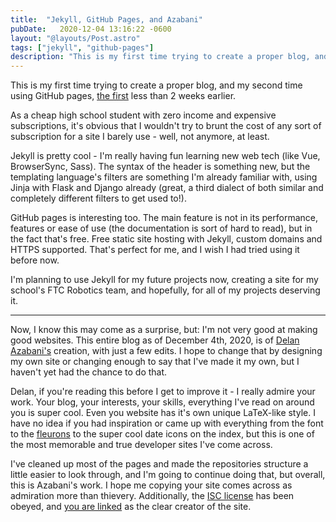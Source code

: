 ```yaml
---
title:  "Jekyll, GitHub Pages, and Azabani"
pubDate:   2020-12-04 13:16:22 -0600
layout: "@layouts/Post.astro"
tags: ["jekyll", "github-pages"]
description: "This is my first time trying to create a proper blog, and my second time using GitHub pages. How did it turn out?"
---
```


This is my first time trying to create a proper blog, and my second time using GitHub pages, [the first][github-pages-resume] less than 2 weeks earlier.

As a cheap high school student with zero income and expensive subscriptions, it's obvious that I wouldn't try to brunt
the cost of any sort of subscription for a site I <span class="nowrap">barely use - well</span>, not anymore, at least.

Jekyll is pretty cool - I'm really having fun learning new web tech (like Vue, BrowserSync, Sass). The syntax of the header is something new, but the templating language's filters are something I'm already familiar with,
using Jinja with Flask and Django already (great, a third dialect of both similar and completely different filters to get used to!).

GitHub pages is interesting too. The main feature is not in its performance, features or ease of use
(the documentation is sort of hard to read), but in the fact that's free. Free static site hosting with Jekyll,
custom domains and HTTPS supported. That's perfect for me, and I wish I had tried using it before now.

I'm planning to use Jekyll for my future projects now, creating a site for my school's FTC Robotics team, and hopefully, for all of my projects deserving it.

---

Now, I know this may come as a surprise, but: I'm not very good at making good websites. This entire blog as of December 4th, 2020, is of
[Delan Azabani's][delan-azabani] creation, with just a few edits. I hope to change that by designing my own site or changing
enough to say that I've made it my own, but I haven't yet had the chance to do that.

Delan, if you're reading this before I get to improve it - I really admire your work. Your blog, your interests, your skills,
everything I've read on around you is super cool. Even you website has it's own unique LaTeX-like style.
I have no idea if you had inspiration or came up with everything from the font to the [fleurons][fleurons] to the super cool date icons on the index,
but this is one of the most memorable and true developer sites I've come across.

I've cleaned up most of the pages and made the repositories structure a little easier to look through, and I'm going to continue doing that,
but overall, this is Azabani's work. I hope me copying your site comes across as admiration more than thievery.
Additionally, the [ISC license][repo-license] has been obeyed, and [you are linked][about-attribution] as the clear creator of the site.

[github-pages-resume]: https://xevion.github.io/
[delan-azabani]: https://www.azabani.com/
[fleurons]: https://en.wikipedia.org/wiki/Fleuron_(typography)
[repo-license]: https://github.com/Xevion/v2.xevion.dev/blob/fc1761725eb5d4f21bbf778ee504c1e89f9ee9dd/LICENSE#L1
[about-attribution]: https://github.com/Xevion/v2.xevion.dev/blame/fc1761725eb5d4f21bbf778ee504c1e89f9ee9dd/about.md#L13